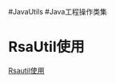 #JavaUtils
#Java工程操作类集
# RsaUtil使用
   [Rsautil使用](http://blog.csdn.net/u010670151/article/details/52995418)



